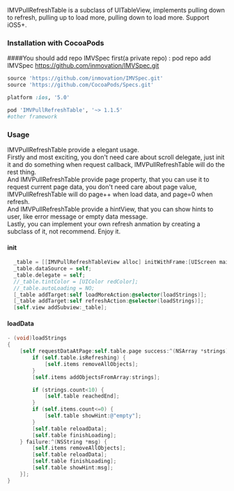
IMVPullRefreshTable is a subclass of UITableView, implements pulling down to refresh, pulling up to load more, pulling down to load more. Support iOS5+.


### Installation with CocoaPods
####You should add repo IMVSpec first(a private repo) :
pod repo add IMVSpec https://github.com/inmovation/IMVSpec.git

```ruby
source 'https://github.com/inmovation/IMVSpec.git'
source 'https://github.com/CocoaPods/Specs.git'

platform :ios, '5.0'

pod 'IMVPullRefreshTable', '~> 1.1.5'
#other framework
```


### Usage
IMVPullRefreshTable provide a elegant usage.  
Firstly and most exciting, you don't need care about scroll delegate, just init it and do something when request callback, IMVPullRefreshTable will do the rest thing.   
And IMVPullRefreshTable provide page property, that you can use it to request current page data, you don't need care about page value, IMVPullRefreshTable will do page++ when load data, and page=0 when refresh.   
And IMVPullRefreshTable provide a hintView, that you can show hints to user, like error message or empty data message.   
Lastly, you can implement your own refresh anmation by creating a subclass of it, not recommend.
Enjoy it.
#### init
```objective-c
  _table = [[IMVPullRefreshTableView alloc] initWithFrame:[UIScreen mainScreen].bounds style:UITableViewStylePlain pullRefreshType:PRTypeTopRefreshBottomLoad];
  _table.dataSource = self;
  _table.delegate = self;
  //_table.tintColor = [UIColor redColor];
  //_table.autoLoading = NO;
  [_table addTarget:self loadMoreAction:@selector(loadStrings)];
  [_table addTarget:self refreshAction:@selector(loadStrings)];
  [self.view addSubview:_table];

```
#### loadData
```objective-c
- (void)loadStrings
{
    [self requestDataAtPage:self.table.page success:^(NSArray *strings) {
        if (self.table.isRefreshing) {
            [self.items removeAllObjects];
        }
        [self.items addObjectsFromArray:strings];

        if (strings.count<10) {
            [self.table reachedEnd];
        }
        if (self.items.count<=0) {
            [self.table showHint:@"empty"];
        }
        [self.table reloadData];
        [self.table finishLoading];
    } failure:^(NSString *msg) {
        [self.items removeAllObjects];
        [self.table reloadData];
        [self.table finishLoading];
        [self.table showHint:msg];
    }];
}
```
